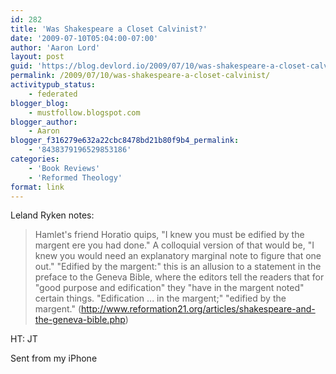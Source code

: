 ```yaml
---
id: 282
title: 'Was Shakespeare a Closet Calvinist?'
date: '2009-07-10T05:04:00-07:00'
author: 'Aaron Lord'
layout: post
guid: 'https://blog.devlord.io/2009/07/10/was-shakespeare-a-closet-calvinist/'
permalink: /2009/07/10/was-shakespeare-a-closet-calvinist/
activitypub_status:
    - federated
blogger_blog:
    - mustfollow.blogspot.com
blogger_author:
    - Aaron
blogger_f316279e632a22cbc8478bd21b80f9b4_permalink:
    - '8438379196529853186'
categories:
    - 'Book Reviews'
    - 'Reformed Theology'
format: link
---
```


Leland Ryken notes:
<blockquote>Hamlet's friend Horatio quips, "I knew you must be edified by the margent ere you had done." A colloquial version of that would be, "I knew you would need an explanatory marginal note to figure that one out." "Edified by the margent:" this is an allusion to a statement in the preface to the Geneva Bible, where the editors tell the readers that for "good purpose and edification" they "have in the margent noted" certain things. "Edification ... in the margent;" "edified by the margent." (<a href="http://www.reformation21.org/articles/shakespeare-and-the-geneva-bible.php">http://www.reformation21.org/articles/shakespeare-and-the-geneva-bible.php</a>)</blockquote>
HT: JT

Sent from my iPhone
